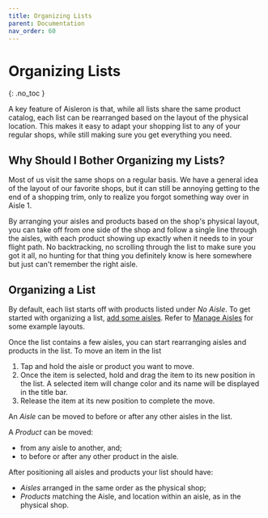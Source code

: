```yaml
---
title: Organizing Lists
parent: Documentation
nav_order: 60
---
```


# Organizing Lists
{: .no_toc }

A key feature of Aisleron is that, while all lists share the same product catalog, each list can be rearranged based on the layout of the physical location. This makes it easy to adapt your shopping list to any of your regular shops, while still making sure you get everything you need.

## Why Should I Bother Organizing my Lists?
Most of us visit the same shops on a regular basis. We have a general idea of the layout of our favorite shops, but it can still be annoying getting to the end of a shopping trim, only to realize you forgot something way over in Aisle 1.

By arranging your aisles and products based on the shop's physical layout, you can take off from one side of the shop and follow a single line through the aisles, with each product showing up exactly when it needs to in your flight path. No backtracking, no scrolling through the list to make sure you got it all, no hunting for that thing you definitely know is here somewhere but just can't remember the right aisle.

## Organizing a List

By default, each list starts off with products listed under *No Aisle*.  To get started with organizing a list, [add some aisles]({{site.baseurl}}/docs/documentation/manage-aisles#add-an-aisle). Refer to [Manage Aisles]({{site.baseurl}}/docs/documentation/manage-aisles) for some example layouts.

Once the list contains a few aisles, you can start rearranging aisles and products in the list. To move an item in the list
1. Tap and hold the aisle or product you want to move.
2. Once the item is selected, hold and drag the item to its new position in the list. A selected item will change color and its name will be displayed in the title bar.
3. Release the item at its new position to complete the move.

An *Aisle* can be moved to before or after any other aisles in the list.

A *Product* can be moved:
* from any aisle to another, and; 
* to before or after any other product in the aisle.

After positioning all aisles and products your list should have:
* *Aisles* arranged in the same order as the physical shop;
* *Products* matching the Aisle, and location within an aisle, as in the physical shop.